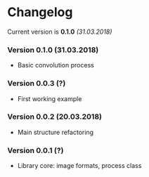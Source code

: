 # Changelog
Current version is **0.1.0** *(31.03.2018)*

### Version 0.1.0 (31.03.2018)
* Basic convolution process

### Version 0.0.3 (?)
* First working example

### Version 0.0.2 (20.03.2018)
* Main structure refactoring

### Version 0.0.1 (?)
* Library core: image formats, process class
